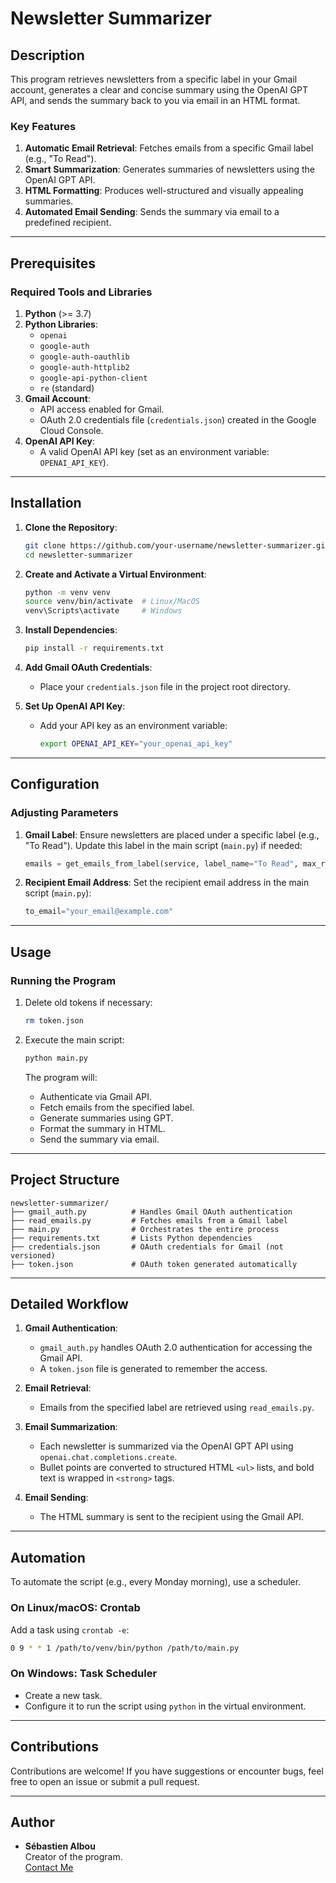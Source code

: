 # Newsletter Summarizer

## Description

This program retrieves newsletters from a specific label in your Gmail account, generates a clear and concise summary using the OpenAI GPT API, and sends the summary back to you via email in an HTML format.

### Key Features

1. **Automatic Email Retrieval**: Fetches emails from a specific Gmail label (e.g., "To Read").
2. **Smart Summarization**: Generates summaries of newsletters using the OpenAI GPT API.
3. **HTML Formatting**: Produces well-structured and visually appealing summaries.
4. **Automated Email Sending**: Sends the summary via email to a predefined recipient.

---

## Prerequisites

### Required Tools and Libraries

1. **Python** (>= 3.7)
2. **Python Libraries**:
   - `openai`
   - `google-auth`
   - `google-auth-oauthlib`
   - `google-auth-httplib2`
   - `google-api-python-client`
   - `re` (standard)
3. **Gmail Account**:
   - API access enabled for Gmail.
   - OAuth 2.0 credentials file (`credentials.json`) created in the Google Cloud Console.
4. **OpenAI API Key**:
   - A valid OpenAI API key (set as an environment variable: `OPENAI_API_KEY`).

---

## Installation

1. **Clone the Repository**:
   ```bash
   git clone https://github.com/your-username/newsletter-summarizer.git
   cd newsletter-summarizer
   ```

2. **Create and Activate a Virtual Environment**:
   ```bash
   python -m venv venv
   source venv/bin/activate  # Linux/MacOS
   venv\Scripts\activate     # Windows
   ```

3. **Install Dependencies**:
   ```bash
   pip install -r requirements.txt
   ```

4. **Add Gmail OAuth Credentials**:
   - Place your `credentials.json` file in the project root directory.

5. **Set Up OpenAI API Key**:
   - Add your API key as an environment variable:
     ```bash
     export OPENAI_API_KEY="your_openai_api_key"
     ```

---

## Configuration

### Adjusting Parameters

1. **Gmail Label**: Ensure newsletters are placed under a specific label (e.g., "To Read"). Update this label in the main script (`main.py`) if needed:

   ```python
   emails = get_emails_from_label(service, label_name="To Read", max_results=20)
   ```

2. **Recipient Email Address**: Set the recipient email address in the main script (`main.py`):

   ```python
   to_email="your_email@example.com"
   ```

---

## Usage

### Running the Program

1. Delete old tokens if necessary:
   ```bash
   rm token.json
   ```

2. Execute the main script:
   ```bash
   python main.py
   ```

   The program will:
   - Authenticate via Gmail API.
   - Fetch emails from the specified label.
   - Generate summaries using GPT.
   - Format the summary in HTML.
   - Send the summary via email.

---

## Project Structure

```
newsletter-summarizer/
├── gmail_auth.py          # Handles Gmail OAuth authentication
├── read_emails.py         # Fetches emails from a Gmail label
├── main.py                # Orchestrates the entire process
├── requirements.txt       # Lists Python dependencies
├── credentials.json       # OAuth credentials for Gmail (not versioned)
├── token.json             # OAuth token generated automatically
```

---

## Detailed Workflow

1. **Gmail Authentication**:
   - `gmail_auth.py` handles OAuth 2.0 authentication for accessing the Gmail API.
   - A `token.json` file is generated to remember the access.

2. **Email Retrieval**:
   - Emails from the specified label are retrieved using `read_emails.py`.

3. **Email Summarization**:
   - Each newsletter is summarized via the OpenAI GPT API using `openai.chat.completions.create`.
   - Bullet points are converted to structured HTML `<ul>` lists, and bold text is wrapped in `<strong>` tags.

4. **Email Sending**:
   - The HTML summary is sent to the recipient using the Gmail API.

---

## Automation

To automate the script (e.g., every Monday morning), use a scheduler.

### On Linux/macOS: Crontab

Add a task using `crontab -e`:

```bash
0 9 * * 1 /path/to/venv/bin/python /path/to/main.py
```

### On Windows: Task Scheduler

- Create a new task.
- Configure it to run the script using `python` in the virtual environment.

---

## Contributions

Contributions are welcome! If you have suggestions or encounter bugs, feel free to open an issue or submit a pull request.

---

## Author

- **Sébastien Albou**  
  Creator of the program.  
  [Contact Me](mailto:seb.albou@datafed.fr)


